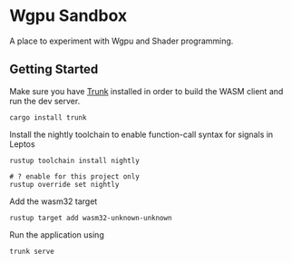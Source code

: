 # Wgpu Sandbox

A place to experiment with Wgpu and Shader programming.

## Getting Started

Make sure you have [Trunk](https://trunkrs.dev/) installed in order to build the WASM client and run the dev server.

```shell
cargo install trunk
```

Install the nightly toolchain to enable function-call syntax for signals in Leptos

```shell
rustup toolchain install nightly

# ? enable for this project only
rustup override set nightly
```

Add the wasm32 target

```shell
rustup target add wasm32-unknown-unknown
```

Run the application using

```
trunk serve
```
